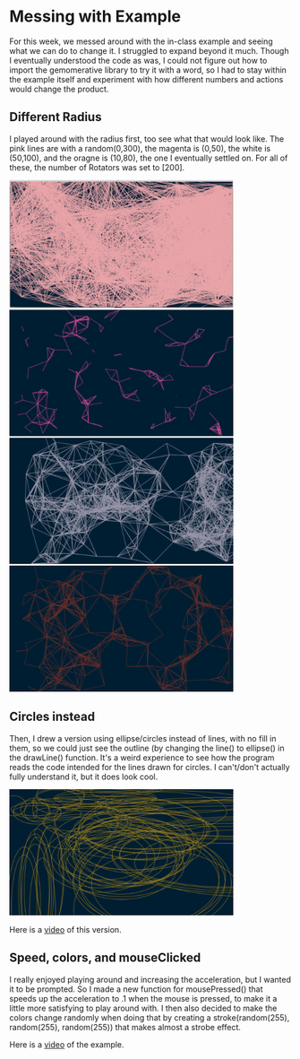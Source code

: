 # Messing with Example

For this week, we messed around with the in-class example and seeing what we can do to change it. I struggled to expand beyond it much. Though I eventually understood the code as was, I could not figure out how to import the gemomerative library to try it with a word, so I had to stay within the example itself and experiment with how different numbers and actions would change the product.


## Different Radius

I played around with the radius first, too see what that would look like. The pink lines are with a random(0,300), the magenta is (0,50), the white is (50,100), and the oragne is (10,80), the one I eventually settled on. For all of these, the number of Rotators was set to [200]. 

<img src="radius0300.jpg" width="400">   <img src="radius050.jpg" width="400">
<img src="radius50100.jpg" width="400">   <img src="radius1080.jpg" width="400">


## Circles instead

Then, I drew a version using ellipse/circles instead of lines, with no fill in them, so we could just see the outline (by changing the line() to ellipse() in the drawLine() function. It's a weird experience to see how the program reads the code intended for the lines drawn for circles. I can't/don't actually fully  understand it, but it does look cool. 

<img src="ellipse.jpg" width="400">

Here is a [video](https://youtu.be/KagKPBDxsd8) of this version.


## Speed, colors, and mouseClicked

I really enjoyed playing around and increasing the acceleration, but I wanted it to be prompted. So I made a new function for mousePressed() that speeds up the acceleration to .1 when the mouse is pressed, to make it a little more satisfying to play around with. I then also decided to make the colors change randomly when doing that by creating a stroke(random(255), random(255), random(255)) that makes almost a strobe effect.

Here is a [video](https://youtu.be/vhyeKGA_ibU) of the example.




